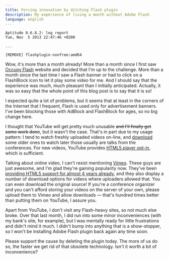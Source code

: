 ```yaml
---
title: Forcing innovation by ditching Flash plugin
description: My experience of living a month without Adobe Flash
language: english
---
```


```
Aptitude 0.6.8.2: log report
Tue, Nov  5 2013 22:47:46 +0200

...

[REMOVE] flashplugin-nonfree:amd64
```

Wow, it's more than a month already! More than a month since I first saw [Occupy
Flash][occupyflash] website and decided that I'm up to the challenge. More than
a month since the last time I saw a Flash banner or had to click on a FlashBlock
icon to let it play some video for me. And I should say that the experience was
much, much pleasant than I initially anticipated. Actually, it was so easy that
the whole point of this blog post is to say that it is so!

I expected quite a lot of problems, but it seems that at least in the corners of
the Internet that I frequent, Flash is used only for advertisement banners. I've
been blocking those with AdBlock and FlashBlock for ages, so no big change here.

I thought that YouTube will get pretty much unusable <strike>and I'll finally
get some work done</strike>, but it wasn't the case. That's in part due to my
usage pattern: I tend to watch freshly uploaded videos on-line, and
[download][savefrom] some older ones to watch later those usually are talks from
the conferences. For new videos, YouTube provides [HTML5 player
opt-in][youtubehtml5], which is sufficient.

Talking about online video, I can't resist mentioning [Vimeo][vimeo]. These guys
are just awesome, and I'm glad they're gaining popularity now. They've been
[providing HTML5 support for almost 4 years already][vimeohtml5], and they also
display a number of download options for videos where uploaders allowed that.
You can even download the original source! If you're a conference organizer and
you can't afford storing your videos on the server of your own, please upload
them to Vimeo and allow downloads — that's hundred times better than putting
them on YouTube, I assure you.

Apart from YouTube, I don't visit any Flash-heavy sites, so not much else broke.
Over that last month, I did run into some minor inconveniences (with my bank's
site, for example), but I was mentally ready for little frustrations and didn't
mind it much. I didn't bump into anything that is a show-stopper, so I won't be
installing Adobe Flash plugin back again any time soon.

Please support the cause by deleting the plugin today. The more of us do so, the
faster we get rid of that obsolete technology. Isn't it worth a bit of
inconvenience?

[occupyflash]: http://occupyflash.org/ "Occupy Flash"
[youtubehtml5]: https://www.youtube.com/html5 "YouTube HTML5 player"
[vimeohtml5]: https://vimeo.com/blog/post:268 "Vimeo 
    Staff Blog / Try our new HTML5 player!"
[savefrom]: http://en.savefrom.net/ "savefrom.net - we help download files from
    many popular sites"
[vimeo]: https://vimeo.com/ "Vimeo"

